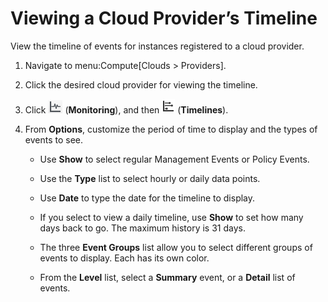 # Viewing a Cloud Provider’s Timeline

View the timeline of events for instances registered to a cloud
provider.

1.  Navigate to menu:Compute\[Clouds \> Providers\].

2.  Click the desired cloud provider for viewing the timeline.

3.  Click ![Monitoring](/images/1994.png) (**Monitoring**), and then
    ![Timelines](/images/1995.png) (**Timelines**).

4.  From **Options**, customize the period of time to display and the
    types of events to see.

      - Use **Show** to select regular Management Events or Policy
        Events.

      - Use the **Type** list to select hourly or daily data points.

      - Use **Date** to type the date for the timeline to display.

      - If you select to view a daily timeline, use **Show** to set how
        many days back to go. The maximum history is 31 days.

      - The three **Event Groups** list allow you to select different
        groups of events to display. Each has its own color.

      - From the **Level** list, select a **Summary** event, or a
        **Detail** list of events.
